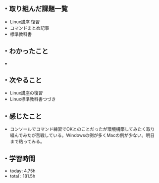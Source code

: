 ## ・取り組んだ課題一覧
- Linux講座 復習
- コマンドまとめ記事
- 標準教科書
## ・わかったこと
 - 

## ・次やること
- Linux講座の復習
- Linux標準教科書つづき

## ・感じたこと
- コンソールでコマンド練習でOKとのことだったが環境構築してみたく取り組んでみたが苦戦している。Windowsの例が多くMacの例が少ない。明日まで粘ってみる。

## ・学習時間
- today:   4.75h
- total  : 181.5h
